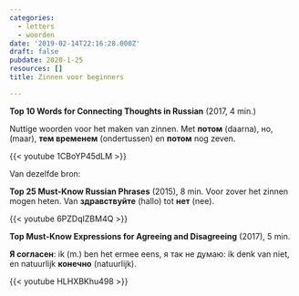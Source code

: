 ```yaml
---
categories:
  - letters
  - woorden
date: '2019-02-14T22:16:28.000Z'
draft: false
pubdate: 2020-1-25
resources: []
title: Zinnen voor beginners

---
```


**Top 10 Words for Connecting Thoughts in Russian** (2017, 4 min.)

Nuttige woorden voor het maken van zinnen. Met **потом** (daarna), но, (maar), **тем временем** (ondertussen) en **потом** nog zeven.

{{< youtube 1CBoYP45dLM >}}

Van dezelfde bron:

**Top 25 Must-Know Russian Phrases** (2015), 8 min.
Voor zover het zinnen mogen heten. Van **здравствуйте** (hallo) tot **нет** (nee).

{{< youtube 6PZDqIZBM4Q >}}

**Top Must-Know Expressions for Agreeing and Disagreeing** (2017), 5 min.

**Я согласен**: ik (m.) ben het ermee eens, я так не думаю: ik denk van niet, en natuurlijk **конечно** (natuurlijk).

{{< youtube HLHXBKhu498 >}}
